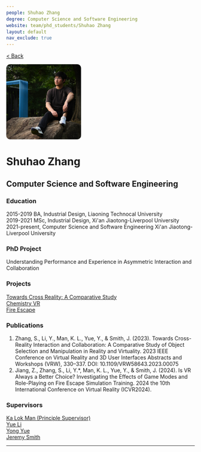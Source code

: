 ```yaml
---
people: Shuhao Zhang
degree: Computer Science and Software Engineering
website: team/phd_students/Shuhao Zhang
layout: default
nav_exclude: true
---
```


<a href="../../team.html">< Back</a>

<img src="../../../pictures/Shuhao%20Zhang.jpg" style="height: 200px; width: 200px; border-radius: 10px;" alt="Shuhao Zhang">

# Shuhao Zhang
## Computer Science and Software Engineering

### Education
2015-2019 BA, Industrial Design, Liaoning Technocal University  
2019-2021 MSc, Industrial Design, Xi'an Jiaotong-Liverpool University  
2021-present,  Computer Science and Software Engineering Xi'an Jiaotong-Liverpool University

### PhD Project
Understanding Performance and Experience in Asymmetric Interaction and Collaboration

### Projects
[Towards Cross Reality: A Comparative Study]<br>
[Chemistry VR]<br>
[Fire Escape]

### Publications
1. Zhang, S., Li, Y., Man, K. L., Yue, Y., & Smith, J. (2023). Towards Cross-Reality Interaction and Collaboration: A Comparative Study of Object Selection and Manipulation in Reality and Virtuality. 2023 IEEE Conference on Virtual Reality and 3D User Interfaces Abstracts and Workshops (VRW), 330–337. DOI: 10.1109/VRW58643.2023.00075
2. Jiang, Z., Zhang, S., Li, Y.*, Man, K. L., Yue, Y., & Smith, J. (2024). Is VR Always a Better Choice? Investigating the Effects of Game Modes and Role-Playing on Fire Escape Simulation Training. 2024 the 10th International Conference on Virtual Reality (ICVR2024).

### Supervisors
[Ka Lok Man (Principle Supervisor)]<br>
[Yue Li]<br>
[Yong Yue]<br>
[Jeremy Smith]

---
[Towards Cross Reality: A Comparative Study]: ../../projects/Towards_Cross_Reality_A_Comparative_Study
[Chemistry VR]: ../../projects/ChemistryVR
[Fire Escape]: ../../projects/FireEscape

[Ka Lok Man (Principle Supervisor)]: https://scholar.xjtlu.edu.cn/en/persons/KaMan
[Yue Li]: https://scholar.xjtlu.edu.cn/en/persons/YueLi
[Yong Yue]: https://scholar.xjtlu.edu.cn/en/persons/YongYue
[Jeremy Smith]: https://www.liverpool.ac.uk/electrical-engineering-and-electronics/staff/jeremy-smith/
